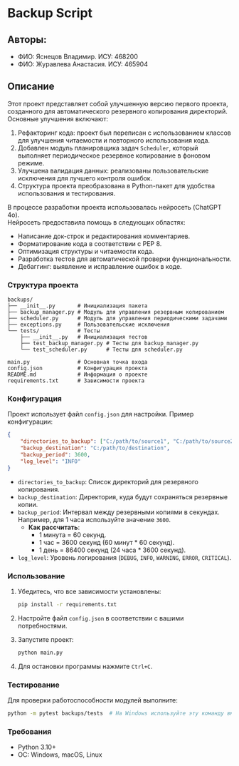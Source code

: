 # Backup Script

## Авторы:
- ФИО: Яснецов Владимир. ИСУ: 468200
- ФИО: Журавлева Анастасия. ИСУ: 465904

## Описание
Этот проект представляет собой улучшенную версию первого проекта, созданного для автоматического резервного копирования директорий. Основные улучшения включают:

1. Рефакторинг кода: проект был переписан с использованием классов для улучшения читаемости и повторного использования кода.
2. Добавлен модуль планировщика задач `Scheduler`, который выполняет периодическое резервное копирование в фоновом режиме.
3. Улучшена валидация данных: реализованы пользовательские исключения для лучшего контроля ошибок.
4. Структура проекта преобразована в Python-пакет для удобства использования и тестирования.

В процессе разработки проекта использовалась нейросеть (ChatGPT 4o).  
Нейросеть предоставила помощь в следующих областях:
- Написание док-строк и редактирования комментариев.
- Форматирование кода в соответствии с PEP 8.
- Оптимизация структуры и читаемости кода.
- Разработка тестов для автоматической проверки функциональности.
- Дебаггинг: выявление и исправление ошибок в коде.

### Структура проекта
```
backups/
├── __init__.py       # Инициализация пакета
├── backup_manager.py # Модуль для управления резервным копированием
├── scheduler.py      # Модуль для управления периодическими задачами
├── exceptions.py     # Пользовательские исключения
└── tests/            # Тесты
    ├── __init__.py   # Инициализация тестов
    ├── test_backup_manager.py # Тесты для backup_manager.py
    └── test_scheduler.py      # Тесты для scheduler.py

main.py               # Основная точка входа
config.json           # Конфигурация проекта
README.md             # Информация о проекте
requirements.txt      # Зависимости проекта
```

### Конфигурация

Проект использует файл `config.json` для настройки. Пример конфигурации:
```json
{
    "directories_to_backup": ["C:/path/to/source1", "C:/path/to/source2"],
    "backup_destination": "C:/path/to/destination",
    "backup_period": 3600,
    "log_level": "INFO"
}
```
- `directories_to_backup`: Список директорий для резервного копирования.
- `backup_destination`: Директория, куда будут сохраняться резервные копии.
- `backup_period`: Интервал между резервными копиями в секундах. Например, для 1 часа используйте значение `3600`.
  - **Как рассчитать**:
    - 1 минута = 60 секунд.
    - 1 час = 3600 секунд (60 минут * 60 секунд).
    - 1 день = 86400 секунд (24 часа * 3600 секунд).
- `log_level`: Уровень логирования (`DEBUG`, `INFO`, `WARNING`, `ERROR`, `CRITICAL`).

### Использование

1. Убедитесь, что все зависимости установлены:
   ```bash
   pip install -r requirements.txt
   ```

2. Настройте файл `config.json` в соответствии с вашими потребностями.

3. Запустите проект:
   ```bash
   python main.py
   ```

4. Для остановки программы нажмите `Ctrl+C`.

### Тестирование
Для проверки работоспособности модулей выполните:
```bash
python -m pytest backups/tests  # На Windows используйте эту команду вместо простой 'pytest'
```

### Требования
- Python 3.10+
- ОС: Windows, macOS, Linux

